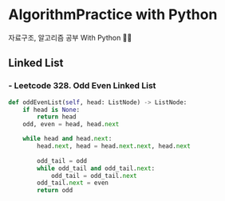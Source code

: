# AlgorithmPractice with Python
자료구조, 알고리즘 공부 With Python :memo::memo:

## Linked List 
### - Leetcode 328. Odd Even Linked List 
```python
def oddEvenList(self, head: ListNode) -> ListNode:
    if head is None:
        return head
    odd, even = head, head.next

    while head and head.next:
        head.next, head = head.next.next, head.next
            
        odd_tail = odd       
        while odd_tail and odd_tail.next:
            odd_tail = odd_tail.next
        odd_tail.next = even
        return odd
```